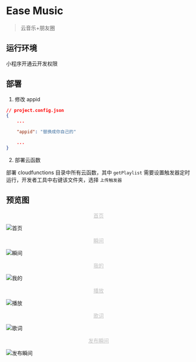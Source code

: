 # Ease Music

> 云音乐+朋友圈

## 运行环境

小程序开通云开发权限

## 部署

1. 修改 appid

```json
// project.config.json
{
    ...

    "appid": "替换成你自己的"

    ...
}
```

2. 部署云函数

部署 cloudfunctions 目录中所有云函数，其中 `getPlaylist` 需要设置触发器定时运行，开发者工具中右键该文件夹，选择 `上传触发器`

## 预览图

<center style="font-size:14px;color:#C0C0C0;text-decoration:underline">首页</center>

![首页](images/home.png)

<center style="font-size:14px;color:#C0C0C0;text-decoration:underline">瞬间</center>

![瞬间](images/blog.png)

<center style="font-size:14px;color:#C0C0C0;text-decoration:underline">我的</center>

![我的](images/profile.png)

<center style="font-size:14px;color:#C0C0C0;text-decoration:underline">播放</center>

![播放](images/playing.png)

<center style="font-size:14px;color:#C0C0C0;text-decoration:underline">歌词</center>

![歌词](images/lyric.png)

<center style="font-size:14px;color:#C0C0C0;text-decoration:underline">发布瞬间</center>

![发布瞬间](images/publish.png)
